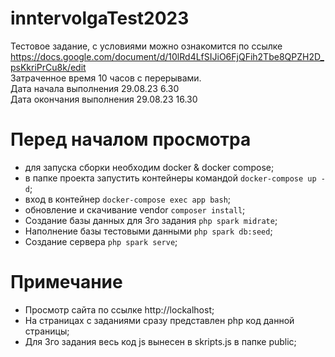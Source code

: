 # inntervolgaTest2023
Тестовое задание, с условиями можно ознакомится по ссылке https://docs.google.com/document/d/10lRd4LfSIJiO6FjQFih2Tbe8QPZH2D_psKkriPrCu8k/edit<br>
Затраченное время 10 часов с перерывами.<br>
Дата начала выполнения 29.08.23 6.30<br>
Дата окончания выполнения 29.08.23 16.30<br>
# Перед началом просмотра
- для запуска сборки необходим docker & docker compose;
- в папке проекта запустить контейнеры командой `docker-compose up -d`;
- вход в контейнер `docker-compose exec app bash`;
- обновление и скачивание vendor `composer install`;
- Создание базы данных для 3го задания `php spark midrate`;
- Наполнение базы тестовыми данными `php spark db:seed`;
- Создание сервера `php spark serve`;
# Примечание
- Просмотр сайта по ссылке http://lockalhost;
- На страницах с заданиями сразу представлен php код данной страницы;
- Для 3го задания весь код js вынесен в skripts.js в папке public;


